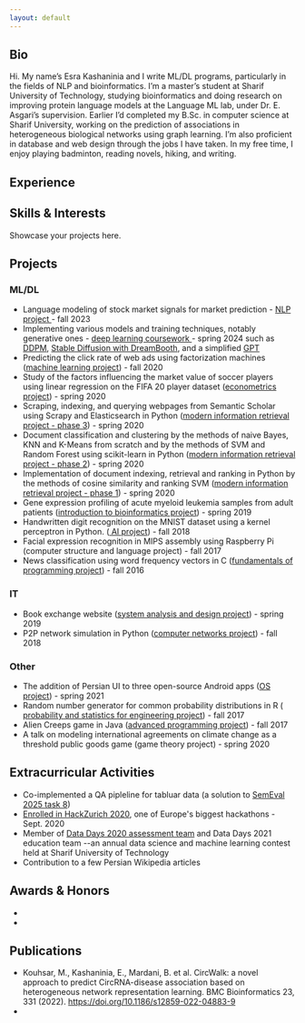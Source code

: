 ```yaml
---
layout: default
---
```


  <!-- <nav class="navbar">
    <a href="#bio">Bio</a>
    <a href="#education">Education</a>
    <a href="#projects">Projects</a>
    <a href="#papers">Papers</a>
    <a href="#interests">Interests</a>
  </nav> -->
<div class="main-content">
  <section id="bio">
  <h2 class="visually-hidden">Bio</h2>
  <p>
  Hi. My name’s Esra Kashaninia and I write ML/DL programs, particularly in the fields of NLP and bioinformatics. I’m a master’s student at Sharif University of Technology, studying bioinformatics and doing research on improving protein language models at the Language ML lab, under Dr. E. Asgari’s supervision. Earlier I’d completed my B.Sc. in computer science at Sharif University, working on the prediction of associations in heterogeneous biological networks using graph learning. I’m also proficient in database and web design through the jobs I have taken. In my free time, I enjoy playing badminton, reading novels, hiking, and writing.
  </p>
  </section>
  <section id="experience">
    <h2>Experience</h2>

  </section>

  <section id="interests">
    <h2>Skills & Interests</h2>
    <p>Showcase your projects here.</p>
  </section>
  <section id="projects">
  <h2>Projects</h2>
  <h3>ML/DL</h3>
  <ul>
    <li>
      Language modeling of stock market signals for market prediction -
      <a href="https://github.com/NLP-Final-Projects/LLMs_for_financial_data">
        NLP project
      </a>
      - fall 2023
    </li>
    <li>
      Implementing various models and training techniques, notably generative
      ones -
      <a
        href="https://github.com/Esra-K/MSc-Coursework/tree/master/Deep%20Learning-Spring2024"
      >
        deep learning coursework
      </a>
      - spring 2024 such as
      <a
        href="https://github.com/Esra-K/MSc-Coursework/blob/master/Deep%20Learning-Spring2024/HW4-Practical/DlHw4-402210676/DDPM.ipynb"
        >DDPM</a
      >,
      <a
        href="https://github.com/Esra-K/MSc-Coursework/blob/master/Deep%20Learning-Spring2024/HW5-Practical/Stable-Diffusion-2.ipynb"
        >Stable Diffusion with DreamBooth</a
      >, and a simplified
      <a
        href="https://github.com/Esra-K/MSc-Coursework/blob/master/Deep%20Learning-Spring2024/HW3-Practical/HW3Practical-402210676/SimpleGPT.ipynb"
        >GPT</a
      >
    </li>
    <li>
      Predicting the click rate of web ads using factorization machines (<a
        href="https://github.com/Esra-K/BSc-Coursework/tree/main/ML_Fall2020/Project"
        >machine learning project</a
      >) - fall 2020
    </li>
    <li>
      Study of the factors influencing the market value of soccer players using
      linear regression on the FIFA 20 player dataset (<a
        href="https://gitlab.com/Esra_K/econometrics_fifa"
        >econometrics project</a
      >) - spring 2020
    </li>
    <li>
      Scraping, indexing, and querying webpages from Semantic Scholar using
      Scrapy and Elasticsearch in Python (<a
        href="https://github.com/Esra-K/BSc-Coursework/tree/main/AdvancedInformationRetrieval_Spring2020/Project3"
        >modern information retrieval project 
      - phase 3</a
      >) - spring 2020
    </li>
    <li>
      Document classification and clustering by the methods of naive Bayes, KNN
      and K-Means from scratch and by the methods of SVM and Random Forest using
      scikit-learn in Python (<a
        href="https://github.com/Esra-K/BSc-Coursework/tree/main/AdvancedInformationRetrieval_Spring2020/Project2"
        >modern information retrieval project 
      - phase 2</a
      >) - spring 2020
    </li>
    <li>
      Implementation of document indexing, retrieval and ranking in Python by
      the methods of cosine similarity and ranking SVM (<a
        href="https://github.com/Esra-K/BSc-Coursework/tree/main/AdvancedInformationRetrieval_Spring2020/Project1"
        >modern information retrieval project 
      - phase 1</a
      >) - spring 2020
    </li>
    <li>
      Gene expression profiling of acute myeloid leukemia samples from adult
      patients (<a
        href="https://github.com/Esra-K/BSc-Coursework/tree/main/Intro2Bioinformatics_Spring2019/Project"
        >introduction to bioinformatics project</a
      >) - spring 2019
    </li>
    <li>
      Handwritten digit recognition on the MNIST dataset using a kernel
      perceptron in Python. (<a
        href="https://github.com/Esra-K/BSc-Coursework/tree/main/AI_Fall2018/Project"
      >
        AI project</a
      >) - fall 2018
    </li>
    <li>
      Facial expression recognition in MIPS assembly using Raspberry Pi
      (computer structure and language project) - fall 2017
    </li>
    <li>
      News classification using word frequency vectors in C (<a
        href="https://github.com/fop-fall2016/team19"
        >fundamentals of programming project</a
      >) - fall 2016
    </li>
  </ul>

  <h3>IT</h3>
  <ul>
    <li>
      Book exchange website (<a href="https://github.com/Esra-K/Shabook"
        >system analysis and design project</a
      >) - spring 2019
    </li>
    <li>
      P2P network simulation in Python (<a
        href="https://github.com/Esra-K/BSc-Coursework/tree/main/ComputerNetworks_Fall2018/CN_Project_95105816_94105677/src"
        >computer networks project</a
      >) - fall 2018
    </li>
  </ul>

  <h3>Other</h3>
  <ul>
    <li>
      The addition of Persian UI to three open-source Android apps (<a
        href="https://github.com/Esra-K/FDroidFA"
        >OS project</a
      >) - spring 2021
    </li>
    <li>
      Random number generator for common probability distributions in R (<a
        href="https://github.com/Esra-K/Probability-and-Stats-Proj-Fall-2017"
      >
        probability and statistics for engineering project</a
      >) - fall 2017
    </li>
    <li>
      Alien Creeps game in Java (<a
        href="https://github.com/Sharif-University-AP2017Fall/team10"
        >advanced programming project</a
      >) - fall 2017
    </li>
    <li>
      A talk on modeling international agreements on climate change as a
      threshold public goods game (game theory project) - spring 2020
    </li>
  </ul>

  </section>
  <section id="extracurricular">
    <h2>Extracurricular Activities</h2>
    <ul>
<li> Co-implemented a QA pipleline for tabluar data (a solution to <a href="https://github.com/language-ml/SemEval2025-Task8">SemEval 2025 task 8</a>)</li>
<li> <a href="https://devpost.com/software/save-a-life-v2r6sg">Enrolled in HackZurich 2020</a>, one of Europe's biggest hackathons - Sept. 2020
</li>
<li> Member of <a href="https://datadays-content.github.io/Part%202.%20Machine%20Learning/End2End%20ML%20Project.html">Data Days 2020 assessment team</a> and Data Days 2021 education team  --an annual data science and machine learning contest held at Sharif University of Technology
</li>
<li> Contribution to a few Persian Wikipedia articles
</li>
</ul>
  </section>
  
  <section id="honors">
  <h2> Awards & Honors </h2>
  <ul>
  <li> 
  </li>
  <li> 
  </li>
  </ul>
  </section>

  <section id="publications">
  <h2> Publications </h2>
  <ul>
  <li> Kouhsar, M., Kashaninia, E., Mardani, B. et al. CircWalk: a novel approach to predict CircRNA-disease association based on heterogeneous network representation learning. BMC Bioinformatics 23, 331 (2022). <a href="https://doi.org/10.1186/s12859-022-04883-9">https://doi.org/10.1186/s12859-022-04883-9</a>
  </li>
  <li> 
  </li>
  </ul>
  </section>
  <!--
  <section id="presentations">
  <h2> Presentation Files </h2>
  <ul>
  <li> 
  </li>
  <li> 
  </li>
  </ul>
  </section>
  -->
</div>
